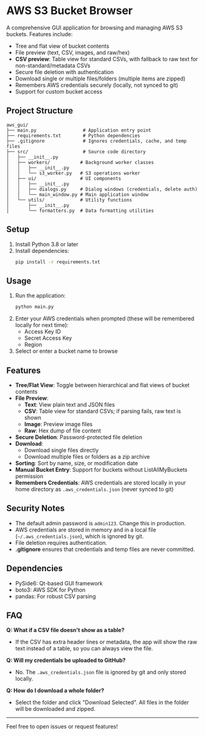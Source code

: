 # AWS S3 Bucket Browser

A comprehensive GUI application for browsing and managing AWS S3 buckets. Features include:
- Tree and flat view of bucket contents
- File preview (text, CSV, images, and raw/hex)
- **CSV preview**: Table view for standard CSVs, with fallback to raw text for non-standard/metadata CSVs
- Secure file deletion with authentication
- Download single or multiple files/folders (multiple items are zipped)
- Remembers AWS credentials securely (locally, not synced to git)
- Support for custom bucket access

## Project Structure

```
aws_gui/
├── main.py                 # Application entry point
├── requirements.txt        # Python dependencies
├── .gitignore              # Ignores credentials, cache, and temp files
├── src/                    # Source code directory
│   ├── __init__.py
│   ├── workers/           # Background worker classes
│   │   ├── __init__.py
│   │   └── s3_worker.py   # S3 operations worker
│   ├── ui/                # UI components
│   │   ├── __init__.py
│   │   ├── dialogs.py     # Dialog windows (credentials, delete auth)
│   │   └── main_window.py # Main application window
│   └── utils/             # Utility functions
│       ├── __init__.py
│       └── formatters.py  # Data formatting utilities
```

## Setup

1. Install Python 3.8 or later
2. Install dependencies:
   ```bash
   pip install -r requirements.txt
   ```

## Usage

1. Run the application:
   ```bash
   python main.py
   ```
2. Enter your AWS credentials when prompted (these will be remembered locally for next time):
   - Access Key ID
   - Secret Access Key
   - Region
3. Select or enter a bucket name to browse

## Features

- **Tree/Flat View**: Toggle between hierarchical and flat views of bucket contents
- **File Preview**:
  - **Text**: View plain text and JSON files
  - **CSV**: Table view for standard CSVs; if parsing fails, raw text is shown
  - **Image**: Preview image files
  - **Raw**: Hex dump of file content
- **Secure Deletion**: Password-protected file deletion
- **Download**:
  - Download single files directly
  - Download multiple files or folders as a zip archive
- **Sorting**: Sort by name, size, or modification date
- **Manual Bucket Entry**: Support for buckets without ListAllMyBuckets permission
- **Remembers Credentials**: AWS credentials are stored locally in your home directory as `.aws_credentials.json` (never synced to git)

## Security Notes

- The default admin password is `admin123`. Change this in production.
- AWS credentials are stored in memory and in a local file (`~/.aws_credentials.json`), which is ignored by git.
- File deletion requires authentication.
- **.gitignore** ensures that credentials and temp files are never committed.

## Dependencies

- PySide6: Qt-based GUI framework
- boto3: AWS SDK for Python
- pandas: For robust CSV parsing

## FAQ

**Q: What if a CSV file doesn't show as a table?**
- If the CSV has extra header lines or metadata, the app will show the raw text instead of a table, so you can always view the file.

**Q: Will my credentials be uploaded to GitHub?**
- No. The `.aws_credentials.json` file is ignored by git and only stored locally.

**Q: How do I download a whole folder?**
- Select the folder and click "Download Selected". All files in the folder will be downloaded and zipped.

---

Feel free to open issues or request features!
